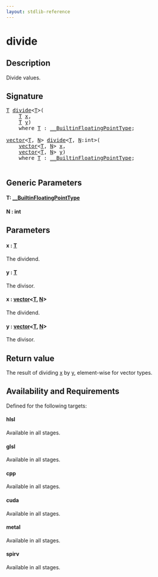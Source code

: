 ```yaml
---
layout: stdlib-reference
---
```


# divide

## Description

Divide values.



## Signature 

<pre>
<a href="divide.md#typeparam-T" class="code_type">T</a> <a href="divide.md">divide</a>&lt;<a href="divide.md#typeparam-T" class="code_type">T</a>&gt;(
    <a href="divide.md#typeparam-T" class="code_type">T</a> <a href="divide.md#decl-x" class="code_param">x</a>,
    <a href="divide.md#typeparam-T" class="code_type">T</a> <a href="divide.md#decl-y" class="code_param">y</a>)
    <span class='code_keyword'>where</span> <a href="divide.md#typeparam-T" class="code_type">T</a> : <a href="../interfaces/0_builtinfloatingpointtype-029hm/index.md" class="code_type">__BuiltinFloatingPointType</a>;

<a href="../types/vector/index.md" class="code_type">vector</a>&lt;<a href="divide.md#typeparam-T" class="code_type">T</a>, <a href="divide.md#decl-N" class="code_var">N</a>&gt; <a href="divide.md">divide</a>&lt;<a href="divide.md#typeparam-T" class="code_type">T</a>, <a href="divide.md#decl-N" class="code_var">N</a>:<span class="code_keyword">int</span>&gt;(
    <a href="../types/vector/index.md" class="code_type">vector</a>&lt;<a href="divide.md#typeparam-T" class="code_type">T</a>, <a href="divide.md#decl-N" class="code_var">N</a>&gt; <a href="divide.md#decl-x" class="code_param">x</a>,
    <a href="../types/vector/index.md" class="code_type">vector</a>&lt;<a href="divide.md#typeparam-T" class="code_type">T</a>, <a href="divide.md#decl-N" class="code_var">N</a>&gt; <a href="divide.md#decl-y" class="code_param">y</a>)
    <span class='code_keyword'>where</span> <a href="divide.md#typeparam-T" class="code_type">T</a> : <a href="../interfaces/0_builtinfloatingpointtype-029hm/index.md" class="code_type">__BuiltinFloatingPointType</a>;

</pre>

## Generic Parameters

####  <a id="typeparam-T"></a>T: [\_\_BuiltinFloatingPointType](../interfaces/0_builtinfloatingpointtype-029hm/index.md)
####  <a id="decl-N"></a>N  : int

## Parameters

####  <a id="decl-x"></a>x  : [T](divide.md#typeparam-T)
The dividend.

####  <a id="decl-y"></a>y  : [T](divide.md#typeparam-T)
The divisor.

####  <a id="decl-x"></a>x  : [vector](../types/vector/index.md)\<[T](../types/vector/index.md#typeparam-T), [N](../types/vector/index.md#decl-N)\>
The dividend.

####  <a id="decl-y"></a>y  : [vector](../types/vector/index.md)\<[T](../types/vector/index.md#typeparam-T), [N](../types/vector/index.md#decl-N)\>
The divisor.


## Return value
The result of dividing <span class='code'><a href="divide.md#decl-x" class="code_param">x</a></span> by <span class='code'><a href="divide.md#decl-y" class="code_param">y</a></span>, element-wise for vector types.


## Availability and Requirements

Defined for the following targets:

#### hlsl
Available in all stages.

#### glsl
Available in all stages.

#### cpp
Available in all stages.

#### cuda
Available in all stages.

#### metal
Available in all stages.

#### spirv
Available in all stages.




<script>
// Fix .md links to .html when on ReadTheDocs
if (window.location.hostname.includes('readthedocs') || 
    window.location.hostname.includes('rtfd.io')) {
  document.addEventListener('DOMContentLoaded', function() {
    const links = document.querySelectorAll('a');
    links.forEach(link => {
      if (link.getAttribute('href') && link.getAttribute('href').endsWith('.md')) {
        link.href = link.href.replace(/\.md($|#|\?)/, '.html$1');
      }
    });
  });
}
</script>
